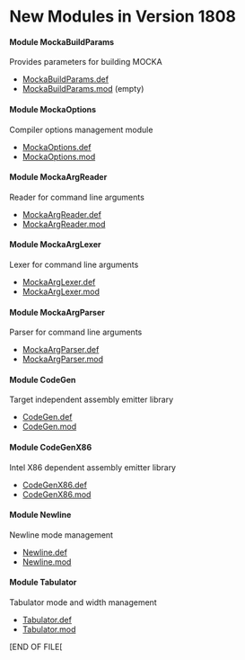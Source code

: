 # New Modules in Version 1808

#### Module MockaBuildParams
Provides parameters for building MOCKA
* [MockaBuildParams.def](src/MockaBuildParams.def)
* [MockaBuildParams.mod](src/MockaBuildParams.mod) (empty)

#### Module MockaOptions
Compiler options management module
* [MockaOptions.def](src/MockaOptions.def)
* [MockaOptions.mod](src/MockaOptions.mod)

#### Module MockaArgReader
Reader for command line arguments
* [MockaArgReader.def](src/MockaArgReader.def)
* [MockaArgReader.mod](src/MockaArgReader.mod)

#### Module MockaArgLexer
Lexer for command line arguments
* [MockaArgLexer.def](src/MockaArgLexer.def)
* [MockaArgLexer.mod](src/MockaArgLexer.mod)

#### Module MockaArgParser
Parser for command line arguments
* [MockaArgParser.def](src/MockaArgParser.def)
* [MockaArgParser.mod](src/MockaArgParser.mod)

#### Module CodeGen
Target independent assembly emitter library
* [CodeGen.def](src/CodeGen.def)
* [CodeGen.mod](src/CodeGen.mod)

#### Module CodeGenX86
Intel X86 dependent assembly emitter library
* [CodeGenX86.def](src/CodeGenX86.def)
* [CodeGenX86.mod](src/CodeGenX86.mod)

#### Module Newline
Newline mode management
* [Newline.def](src/Newline.def)
* [Newline.mod](src/Newline.mod)

#### Module Tabulator
Tabulator mode and width management
* [Tabulator.def](src/Tabulator.def)
* [Tabulator.mod](src/Tabulator.mod)

\[END OF FILE\[
